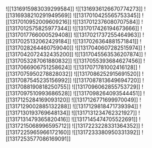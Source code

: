 ![[1316915983039299584]]
![[1316936126670774273]]
![[1316938210291949569]]
![[1317010425565753345]]
![[1317010952009609216]]
![[1317012376080707584]]
![[1317012575825977344]]
![[1317017426194673666]]
![[1317017766000529408]]
![[1317021737255464963]]
![[1317025132062429184]]
![[1317026364881571841]]
![[1317028264460759040]]
![[1317040607282515974]]
![[1317042072432435200]]
![[1317045563536207874]]
![[1317053287061880832]]
![[1317055393684627456]]
![[1317066906751258624]]
![[1317071781002416128]]
![[1317075950278828032]]
![[1317086252915691520]]
![[1317087545235156992]]
![[1317087813649694720]]
![[1317088190818250755]]
![[1317096062855753729]]
![[1317097510993686528]]
![[1317098264093544451]]
![[1317125284169093120]]
![[1317126771699970049]]
![[1317129002885132288]]
![[1317129818471739394]]
![[1317130193769648134]]
![[1317131234762321927]]
![[1317131479365820416]]
![[1317145474705522691]]
![[1317215068996595712]]
![[1317223228331364352]]
![[1317225965966172160]]
![[1317233380950331392]]
![[1317253577086169091]]
